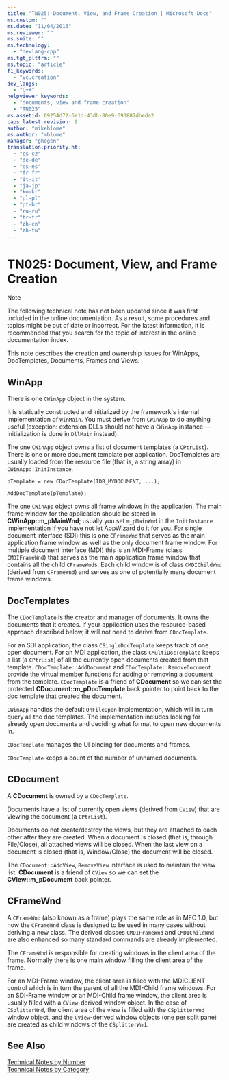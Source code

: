 ```yaml
---
title: "TN025: Document, View, and Frame Creation | Microsoft Docs"
ms.custom: ""
ms.date: "11/04/2016"
ms.reviewer: ""
ms.suite: ""
ms.technology: 
  - "devlang-cpp"
ms.tgt_pltfrm: ""
ms.topic: "article"
f1_keywords: 
  - "vc.creation"
dev_langs: 
  - "C++"
helpviewer_keywords: 
  - "documents, view and frame creation"
  - "TN025"
ms.assetid: 09254d72-6e1d-43db-80e9-693887dbeda2
caps.latest.revision: 9
author: "mikeblome"
ms.author: "mblome"
manager: "ghogen"
translation.priority.ht: 
  - "cs-cz"
  - "de-de"
  - "es-es"
  - "fr-fr"
  - "it-it"
  - "ja-jp"
  - "ko-kr"
  - "pl-pl"
  - "pt-br"
  - "ru-ru"
  - "tr-tr"
  - "zh-cn"
  - "zh-tw"
---
```

# TN025: Document, View, and Frame Creation
> [!NOTE]
>  The following technical note has not been updated since it was first included in the online documentation. As a result, some procedures and topics might be out of date or incorrect. For the latest information, it is recommended that you search for the topic of interest in the online documentation index.  
  
 This note describes the creation and ownership issues for WinApps, DocTemplates, Documents, Frames and Views.  
  
## WinApp  
 There is one `CWinApp` object in the system.  
  
 It is statically constructed and initialized by the framework's internal implementation of `WinMain`. You must derive from `CWinApp` to do anything useful (exception: extension DLLs should not have a `CWinApp` instance — initialization is done in `DllMain` instead).  
  
 The one `CWinApp` object owns a list of document templates (a `CPtrList`). There is one or more document template per application. DocTemplates are usually loaded from the resource file (that is, a string array) in `CWinApp::InitInstance`.  
  
```  
pTemplate = new CDocTemplate(IDR_MYDOCUMENT, ...);

AddDocTemplate(pTemplate);
```  
  
 The one `CWinApp` object owns all frame windows in the application. The main frame window for the application should be stored in **CWinApp::m_pMainWnd**; usually you set `m_pMainWnd` in the `InitInstance` implementation if you have not let AppWizard do it for you. For single document interface (SDI) this is one `CFrameWnd` that serves as the main application frame window as well as the only document frame window. For multiple document interface (MDI) this is an MDI-Frame (class `CMDIFrameWnd`) that serves as the main application frame window that contains all the child `CFrameWnd`s. Each child window is of class `CMDIChildWnd` (derived from `CFrameWnd`) and serves as one of potentially many document frame windows.  
  
## DocTemplates  
 The `CDocTemplate` is the creator and manager of documents. It owns the documents that it creates. If your application uses the resource-based approach described below, it will not need to derive from `CDocTemplate`.  
  
 For an SDI application, the class `CSingleDocTemplate` keeps track of one open document. For an MDI application, the class `CMultiDocTemplate` keeps a list (a `CPtrList`) of all the currently open documents created from that template. `CDocTemplate::AddDocument` and `CDocTemplate::RemoveDocument` provide the virtual member functions for adding or removing a document from the template. `CDocTemplate` is a friend of **CDocument** so we can set the protected **CDocument::m_pDocTemplate** back pointer to point back to the doc template that created the document.  
  
 `CWinApp` handles the default `OnFileOpen` implementation, which will in turn query all the doc templates. The implementation includes looking for already open documents and deciding what format to open new documents in.  
  
 `CDocTemplate` manages the UI binding for documents and frames.  
  
 `CDocTemplate` keeps a count of the number of unnamed documents.  
  
## CDocument  
 A **CDocument** is owned by a `CDocTemplate`.  
  
 Documents have a list of currently open views (derived from `CView`) that are viewing the document (a `CPtrList`).  
  
 Documents do not create/destroy the views, but they are attached to each other after they are created. When a document is closed (that is, through File/Close), all attached views will be closed. When the last view on a document is closed (that is, Window/Close) the document will be closed.  
  
 The `CDocument::AddView`, `RemoveView` interface is used to maintain the view list. **CDocument** is a friend of `CView` so we can set the **CView::m_pDocument** back pointer.  
  
## CFrameWnd  
 A `CFrameWnd` (also known as a frame) plays the same role as in MFC 1.0, but now the `CFrameWnd` class is designed to be used in many cases without deriving a new class. The derived classes `CMDIFrameWnd` and `CMDIChildWnd` are also enhanced so many standard commands are already implemented.  
  
 The `CFrameWnd` is responsible for creating windows in the client area of the frame. Normally there is one main window filling the client area of the frame.  
  
 For an MDI-Frame window, the client area is filled with the MDICLIENT control which is in turn the parent of all the MDI-Child frame windows. For an SDI-Frame window or an MDI-Child frame window, the client area is usually filled with a `CView`-derived window object. In the case of `CSplitterWnd`, the client area of the view is filled with the `CSplitterWnd` window object, and the `CView`-derived window objects (one per split pane) are created as child windows of the `CSplitterWnd`.  
  
## See Also  
 [Technical Notes by Number](../mfc/technical-notes-by-number.md)   
 [Technical Notes by Category](../mfc/technical-notes-by-category.md)

